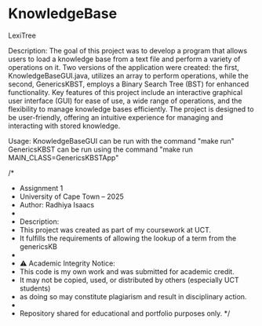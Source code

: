 # KnowledgeBase
LexiTree

Description:
The goal of this project was to develop a program that allows users to load a knowledge base from a text file and perform a variety of operations on it. Two versions of the application were created: the first, KnowledgeBaseGUI.java, utilizes an array to perform operations, while the second, GenericsKBST, employs a Binary Search Tree (BST) for enhanced functionality. Key features of this project include an interactive graphical user interface (GUI) for ease of use, a wide range of operations, and the flexibility to manage knowledge bases efficiently. The project is designed to be user-friendly, offering an intuitive experience for managing and interacting with stored knowledge.

Usage:
KnowledgeBaseGUI can be run with the command "make run"
GenericsKBST can be run using the command "make run MAIN_CLASS=GenericsKBSTApp"

/*
 * Assignment 1
 * University of Cape Town – 2025
 * Author: Radhiya Isaacs
 *
 * Description:
 * This project was created as part of my coursework at UCT.
 * It fulfills the requirements of allowing the lookup of a term from the genericsKB
 *
 * ⚠️ Academic Integrity Notice:
 * This code is my own work and was submitted for academic credit.
 * It may not be copied, used, or distributed by others (especially UCT students)
 * as doing so may constitute plagiarism and result in disciplinary action.
 *
 * Repository shared for educational and portfolio purposes only.
 */
